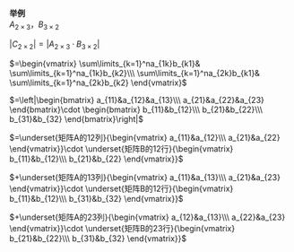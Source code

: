 **举例**  
 $A_{2\times3}，B_{3\times2}$   
  
 $|C_{2\times 2}|  
=|A_{2\times3}\cdot B_{3\times 2}|$   
  
 $=\begin{vmatrix}  
\sum\limits_{k=1}^na_{1k}b_{k1}&  
\sum\limits_{k=1}^na_{1k}b_{k2}\\\   
\sum\limits_{k=1}^na_{2k}b_{k1}&  
\sum\limits_{k=1}^na_{2k}b_{k2}  
\end{vmatrix}$   
  
 $=\left|\begin{bmatrix}  
a_{11}&a_{12}&a_{13}\\\   
a_{21}&a_{22}&a_{23}  
\end{bmatrix}\cdot  
\begin{bmatrix}  
b_{11}&b_{12}\\\   
b_{21}&b_{22}\\\   
b_{31}&b_{32}  
\end{bmatrix}\right|$   
  
 $=\underset{矩阵A的12列}{\begin{vmatrix}  
a_{11}&a_{12}\\\   
a_{21}&a_{22}  
\end{vmatrix}}\cdot  
\underset{矩阵B的12行}{\begin{vmatrix}  
b_{11}&b_{12}\\\   
b_{21}&b_{22}  
\end{vmatrix}}$   
  
 $+\underset{矩阵A的13列}{\begin{vmatrix}  
a_{11}&a_{13}\\\   
a_{21}&a_{23}  
\end{vmatrix}}\cdot  
\underset{矩阵B的12行}{\begin{vmatrix}  
b_{11}&b_{12}\\\   
b_{31}&b_{32}  
\end{vmatrix}}$   
  
 $+\underset{矩阵A的23列}{\begin{vmatrix}  
a_{12}&a_{13}\\\   
a_{22}&a_{23}  
\end{vmatrix}}\cdot  
\underset{矩阵B的23行}{\begin{vmatrix}  
b_{21}&b_{22}\\\   
b_{31}&b_{32}  
\end{vmatrix}}$   
